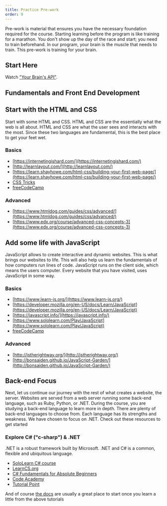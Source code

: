 ```yaml
---
title: Practice Pre-work
order: 9
---
```


Pre-work is material that ensures you have the necessary foundation required for
the course. Starting learning before the program is like training for a
marathon. You don't show up the day of the race and start; you need to train
beforehand. In our program, your brain is the muscle that needs to train. This
pre-work is training for your brain.

## Start Here

Watch ["Your Brain's API"](https://www.youtube.com/watch?v=hY14Er6JX2s).

## Fundamentals and Front End Development

## Start with the HTML and CSS

Start with some HTML and CSS. HTML and CSS are the essentially what the web is
all about. HTML and CSS are what the user sees and interacts with the most.
Since these two languages are fundamental, this is the best place to get your
feet wet.

### Basics

- [https://internetingishard.com/](https://internetingishard.com/)
- [http://learnlayout.com/](http://learnlayout.com/)
- [https://learn.shayhowe.com/html-css/building-your-first-web-page/](https://learn.shayhowe.com/html-css/building-your-first-web-page/)
- [CSS Tricks](https://css-tricks.com/guides/beginner/)
- [freeCodeCamp](https://learn.freecodecamp.org/)

### Advanced

- [https://www.htmldog.com/guides/css/advanced/](https://www.htmldog.com/guides/css/advanced/)
- [https://www.edx.org/course/advanced-css-concepts-3](https://www.edx.org/course/advanced-css-concepts-3)

## Add some life with JavaScript

JavaScript allows to create interactive and dynamic websites. This is what
brings our websites to life. This will also help us learn the fundamentals of
how computers run lines of code. JavaScript runs on the client side, which means
the users computer. Every website that you have visited, uses JavaScript in some
way.

### Basics

- [https://www.learn-js.org/](https://www.learn-js.org/)
- [https://developer.mozilla.org/en-US/docs/Learn/JavaScript](https://developer.mozilla.org/en-US/docs/Learn/JavaScript)
- [https://javascript.info/](https://javascript.info/)
- [https://www.sololearn.com/Play/JavaScript](https://www.sololearn.com/Play/JavaScript)
- [freeCodeCamp](https://learn.freecodecamp.org/)

### Advanced

- [http://jstherightway.org/](http://jstherightway.org/)
- [http://bonsaiden.github.io/JavaScript-Garden/](http://bonsaiden.github.io/JavaScript-Garden/)

## Back-end Focus

Next, let us continue our journey with the rest of what creates a website, the
server. Websites are served from a web server running some back-end language,
such as Ruby, Python, or .NET. During the course, you are studying a back-end
language to learn more in depth. There are plenty of back-end languages to
choose from. Each language has its strengths and weakness. We have chosen to
focus on .NET. Check out these resources to get started

### Explore C\# \("c-sharp"\) & .NET

.NET is a robust framework built by Microsoft. .NET and C# is a common, flexible
and ubiquitous language.

- [SoloLearn C# course](https://www.sololearn.com/Course/CSharp/)
- [LearnCS.org](http://www.learncs.org/)
- [C# Fundamentals for Absolute Beginners](https://channel9.msdn.com/Series/CSharp-Fundamentals-for-Absolute-Beginners)
- [Code Academy](https://www.codecademy.com/learn/learn-c-sharp)
- [Tutorial Point](https://www.tutorialspoint.com/csharp/)

And of course
[the docs](https://docs.microsoft.com/en-us/dotnet/csharp/getting-started/) are
usually a great place to start once you learn a little from the above tutorials

